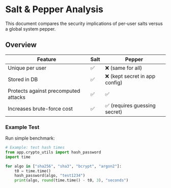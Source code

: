 # Salt & Pepper Analysis

This document compares the security implications of per-user salts versus a global system pepper.

## Overview

| Feature | Salt | Pepper |
|----------|------|--------|
| Unique per user | ✅ | ❌ (same for all) |
| Stored in DB | ✅ | ❌ (kept secret in app config) |
| Protects against precomputed attacks | ✅ | ✅ |
| Increases brute-force cost | ✅ | ✅ (requires guessing secret) |

### Example Test

Run simple benchmark:

```python
# Example: test hash times
from app.crypto_utils import hash_password
import time

for algo in ["sha256", "sha3", "bcrypt", "argon2"]:
    t0 = time.time()
    hash_password(algo, "test1234")
    print(algo, round(time.time() - t0, 3), "seconds")
